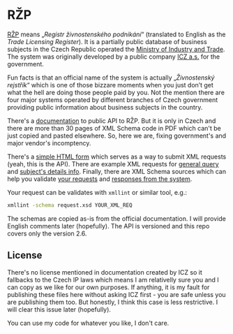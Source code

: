 # RŽP

[RŽP](http://www.rzp.cz) means „*Registr živnostenského podnikání*“
(translated to English as the *Trade Licensing Register*). It is a
partially public database of business subjects in the Czech Republic
operated the [Ministry of Industry and Trade](http://www.mpo.cz). The
system was originally developed by a public company [ICZ
a.s.](http://www.i.cz) for the government.

Fun facts is that an official name of the system is actually
„*Živnostenský rejstřík*“ which is one of those bizzare moments when
you just don’t get what the hell are doing those people paid by you.
Not the mention there are four major systems operated by different
branches of Czech government providing public information about
business subjects in the country.

There's a [documentation](http://www.rzp.cz/napoveda.html) to public
API to RŽP. But it is only in Czech and there are more than 30 pages
of XML Schema code in PDF which can't be just copied and pasted
elsewhere. So, here we are, fixing government's and major vendor's
incomptency.

There's a [simple HTML form](index.html) which serves as a way to
submit XML requests (yeah, this is the API). There are example XML
requests for [general query](req-query.xml) and [subject's details
info](req-detail.xml). Finally, there are XML Schema sources which can
help you validate [your requests](request.xsd) and [responses from the
system](response.xsd).

Your request can be validates with `xmllint` or similar tool, e.g.:

```bash
xmllint -schema request.xsd YOUR_XML_REQ
```

The schemas are copied as-is from the official documentation. I will
provide English comments later (hopefully). The API is versioned and
this repo covers only the version 2.6.

## License

There's no license mentioned in documentation created by ICZ so it
fallbacks to the Czech IP laws which means I am relativelly sure you
and I can copy as we like for our own purposes. If anything, it is my
fault for publishing these files here without asking ICZ first - you
are safe unless you are publishing them too. But honestly, I think
this case is less restrictive. I will clear this issue later
(hopefully).

You can use my code for whatever you like, I don't care.
